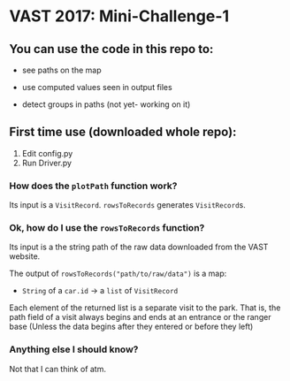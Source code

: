 # VAST 2017: Mini-Challenge-1

## You can use the code in this repo to:
* see paths on the map
* use computed values seen in output files

* detect groups in paths (not yet- working on it)

## First time use (downloaded whole repo):
1. Edit config.py
2. Run Driver.py

### How does the `plotPath` function work?
Its input is a `VisitRecord`. `rowsToRecords` generates `VisitRecord`s.

### Ok, how do I use the `rowsToRecords` function?
Its input is a the string path of the raw data downloaded from the VAST website.

The output of `rowsToRecords("path/to/raw/data")` is a map:
* `String` of a `car.id` -> a `list` of `VisitRecord`

Each element of the returned list is a separate visit to the park.
That is, the path field of a visit always begins and ends at an entrance or the ranger base
(Unless the data begins after they entered or before they left)

### Anything else I should know?
Not that I can think of atm.